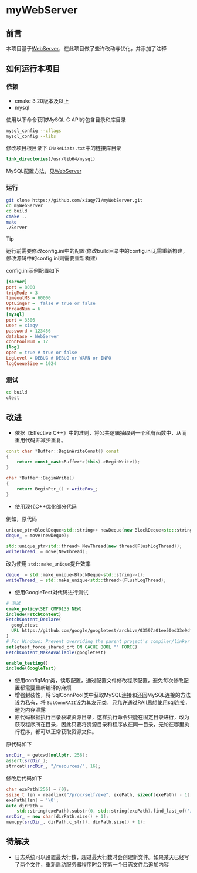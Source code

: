 # myWebServer

## 前言

本项目基于[WebServer](https://github.com/markparticle/WebServer)，在此项目做了些许改动与优化，并添加了注释

## 如何运行本项目

### 依赖

- cmake 3.20版本及以上
- mysql

使用以下命令获取MySQL C API的包含目录和库目录

```bash
mysql_config --cflags
mysql_config --libs
```

修改项目根目录下 `CMakeLists.txt`中的链接库目录

```cmake
link_directories(/usr/lib64/mysql)
```

MySQL配置方法，见[WebServer](https://github.com/markparticle/WebServer)

### 运行

```bash
git clone https://github.com/xiaqy71/myWebServer.git
cd myWebServer
cd build
cmake ..
make
./Server
```

> [!TIP]
> 运行前需要修改config.ini中的配置(修改build目录中的config.ini无需重新构建，修改源码中的config.ini则需要重新构建)

config.ini示例配置如下

```ini
[server]
port = 8080
trigMode = 3
timeoutMS = 60000
OptLinger =  false # true or false
threadNum = 6
[mysql]
port = 3306
user = xiaqy
password = 123456
database = WebServer
connPoolNum = 12
[log]
open = true # true or false
LogLevel = DEBUG # DEBUG or WARN or INFO 
logQueueSize = 1024
```

### 测试

```bash
cd build
ctest
```

## 改进

- 依据《Effective C++》中的准则，将公共逻辑抽取到一个私有函数中，从而重用代码并减少重复。

```cpp
const char *Buffer::BeginWriteConst() const
{
    return const_cast<Buffer*>(this)->BeginWrite();
}

char *Buffer::BeginWrite()
{
    return BeginPtr_() + writePos_;
}
```

- 使用现代C++优化部分代码

例如，原代码

```cpp
unique_ptr<BlockDeque<std::string>> newDeque(new BlockDeque<std::string>);
deque_ = move(newDeque);
  
std::unique_ptr<std::thread> NewThread(new thread(FlushLogThread));
writeThread_ = move(NewThread);
```

改为使用 `std::make_unique`提升效率

```cpp
deque_ = std::make_unique<BlockDeque<std::string>>();
writeThread_ = std::make_unique<std::thread>(FlushLogThread);
```

- 使用GoogleTest对代码进行测试

```cmake
# 测试
cmake_policy(SET CMP0135 NEW)
include(FetchContent)
FetchContent_Declare(
  googletest
  URL https://github.com/google/googletest/archive/03597a01ee50ed33e9dfd640b249b4be3799d395.zip
)
# For Windows: Prevent overriding the parent project's compiler/linker settings
set(gtest_force_shared_crt ON CACHE BOOL "" FORCE)
FetchContent_MakeAvailable(googletest)

enable_testing()
include(GoogleTest)
```

- 使用configMgr类，读取配置，通过配置文件修改程序配置，避免每次修改配置都需要重新编译的麻烦
- 增强封装性，将 SqlConnPool类中获取MySQL连接和还回MySQL连接的方法设为私有，将 `SqlConnRAII`设为其友元类，只允许通过RAII思想使用sql连接，避免内存泄露
- 原代码根据执行目录获取资源目录，这样执行命令只能在固定目录进行，改为获取程序所在目录，因此只要将资源目录和程序放在同一目录，无论在哪里执行程序，都可以正常获取资源文件。

原代码如下

```cpp
srcDir_ = getcwd(nullptr, 256);
assert(srcDir_);
strncat(srcDir_, "/resources/", 16);
```

修改后代码如下

```cpp
char exePath[256] = {0};
ssize_t len = readlink("/proc/self/exe", exePath, sizeof(exePath) - 1);
exePath[len] = '\0';
auto dirPath =
    std::string(exePath).substr(0, std::string(exePath).find_last_of('/')) + "/resources/";
srcDir_ = new char[dirPath.size() + 1];
memcpy(srcDir_, dirPath.c_str(), dirPath.size() + 1);
```

## 待解决

- 日志系统可以设置最大行数，超过最大行数时会创建新文件。如果某天已经写了两个文件，重新启动服务器程序时会在第一个日志文件后追加内容
